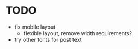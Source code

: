 # TODO

- fix mobile layout
	- flexible layout, remove width requirements?
- try other fonts for post text
